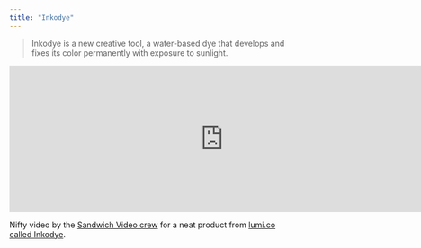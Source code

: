 ```yaml
---
title: "Inkodye"
---
```

<blockquote><p>
  Inkodye is a new creative tool, a water-based dye that develops and fixes its color permanently with exposure to sunlight.
</p></blockquote>
<p><iframe src="https://player.vimeo.com/video/45725193?title=0&amp;byline=0&amp;portrait=0&amp;color=ffffff" width="760" height="261" frameborder="0" webkitAllowFullScreen mozallowfullscreen allowFullScreen></iframe></p>
<p>Nifty video by the <a href="https://sandwichvideo.com/">Sandwich Video crew</a> for a neat product from <a href="https://lumi.co/collections/inkodye">lumi.co called Inkodye</a>.</p>
